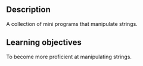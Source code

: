 ## Description

A collection of mini programs that manipulate strings.

## Learning objectives

To become more proficient at manipulating strings.
